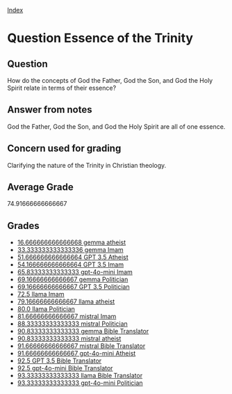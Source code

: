 
[Index](../../index.md)
# Question Essence of the Trinity
## Question
How do the concepts of God the Father, God the Son, and God the Holy Spirit relate in terms of their essence?

## Answer from notes
God the Father, God the Son, and God the Holy Spirit are all of one essence.

## Concern used for grading
Clarifying the nature of the Trinity in Christian theology.

## Average Grade
74.91666666666667

## Grades
 * [16.666666666666668 gemma atheist](../answers/gemma_atheist/Essence_of_the_Trinity.md)
 * [33.333333333333336 gemma Imam](../answers/gemma_Imam/Essence_of_the_Trinity.md)
 * [51.666666666666664 GPT 3.5 Atheist](../answers/GPT_3.5_Atheist/Essence_of_the_Trinity.md)
 * [54.166666666666664 GPT 3.5 Imam](../answers/GPT_3.5_Imam/Essence_of_the_Trinity.md)
 * [65.83333333333333 gpt-4o-mini Imam](../answers/gpt-4o-mini_Imam/Essence_of_the_Trinity.md)
 * [69.16666666666667 gemma Politician](../answers/gemma_Politician/Essence_of_the_Trinity.md)
 * [69.16666666666667 GPT 3.5 Politician](../answers/GPT_3.5_Politician/Essence_of_the_Trinity.md)
 * [72.5 llama Imam](../answers/llama_Imam/Essence_of_the_Trinity.md)
 * [79.16666666666667 llama atheist](../answers/llama_atheist/Essence_of_the_Trinity.md)
 * [80.0 llama Politician](../answers/llama_Politician/Essence_of_the_Trinity.md)
 * [81.66666666666667 mistral Imam](../answers/mistral_Imam/Essence_of_the_Trinity.md)
 * [88.33333333333333 mistral Politician](../answers/mistral_Politician/Essence_of_the_Trinity.md)
 * [90.83333333333333 gemma Bible Translator](../answers/gemma_Bible_Translator/Essence_of_the_Trinity.md)
 * [90.83333333333333 mistral atheist](../answers/mistral_atheist/Essence_of_the_Trinity.md)
 * [91.66666666666667 mistral Bible Translator](../answers/mistral_Bible_Translator/Essence_of_the_Trinity.md)
 * [91.66666666666667 gpt-4o-mini Atheist](../answers/gpt-4o-mini_Atheist/Essence_of_the_Trinity.md)
 * [92.5 GPT 3.5 Bible Translator](../answers/GPT_3.5_Bible_Translator/Essence_of_the_Trinity.md)
 * [92.5 gpt-4o-mini Bible Translator](../answers/gpt-4o-mini_Bible_Translator/Essence_of_the_Trinity.md)
 * [93.33333333333333 llama Bible Translator](../answers/llama_Bible_Translator/Essence_of_the_Trinity.md)
 * [93.33333333333333 gpt-4o-mini Politician](../answers/gpt-4o-mini_Politician/Essence_of_the_Trinity.md)
